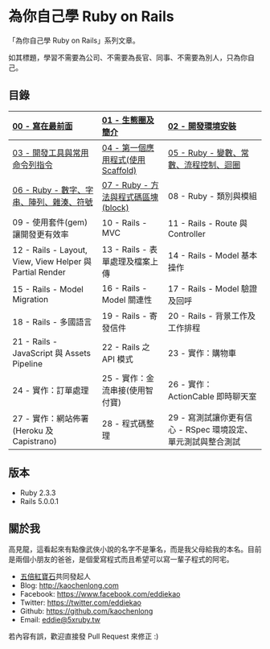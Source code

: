 # 為你自己學 Ruby on Rails

「為你自己學 Ruby on Rails」系列文章。

如其標題，學習不需要為公司、不需要為長官、同事、不需要為別人，只為你自己。

## 目錄

| [00 - 寫在最前面](chapter00-about.md) | [01 - 生態圈及簡介](chapter01-ecosystem-and-introduction.md) | [02 - 開發環境安裝](chapter02-environment-setup.md) |
|:---------|:------|:------|
| [03 - 開發工具與常用命令列指令](chapter03-command-line-tools.md) | [04 - 第一個應用程式(使用 Scaffold)](chapter04-your-first-rails-application.md) | [05 - Ruby - 變數、常數、流程控制、迴圈](chapter05-ruby-basic-1.md) |
| [06 - Ruby - 數字、字串、陣列、雜湊、符號](chapter06-ruby-basic-2.md) | [07 - Ruby - 方法與程式碼區塊(block)](chapter07-ruby-basic-3.md) | 08 - Ruby - 類別與模組 |
| 09 - 使用套件(gem)讓開發更有效率 | 10 - Rails - MVC | 11 - Rails - Route 與 Controller |
| 12 - Rails - Layout, View, View Helper 與 Partial Render | 13 - Rails - 表單處理及檔案上傳 | 14 - Rails - Model 基本操作 |
| 15 - Rails - Model Migration | 16 - Rails - Model 關連性 | 17 - Rails - Model 驗證及回呼 |
| 18 - Rails - 多國語言 | 19 - Rails - 寄發信件 | 20 - Rails - 背景工作及工作排程 |
| 21 - Rails - JavaScript 與 Assets Pipeline | 22 - Rails 之 API 模式 | 23 - 實作：購物車 |
| 24 - 實作：訂單處理 | 25 - 實作：金流串接(使用智付寶) | 26 - 實作：ActionCable 即時聊天室 |
| 27 - 實作：網站佈署(Heroku 及 Capistrano) | 28 - 程式碼整理 | 29 - 寫測試讓你更有信心 - RSpec 環境設定、單元測試與整合測試 |

## 版本

- Ruby 2.3.3
- Rails 5.0.0.1

## 關於我

高見龍，這看起來有點像武俠小說的名字不是筆名，而是我父母給我的本名。目前是兩個小朋友的爸爸，是個愛寫程式而且希望可以寫一輩子程式的阿宅。

* [五倍紅寶石](https://5xruby.tw)共同發起人
* Blog: <http://kaochenlong.com>
* Facebook: <https://www.facebook.com/eddiekao>
* Twitter: <https://twitter.com/eddiekao>
* Github: <https://github.com/kaochenlong>
* Email: eddie@5xruby.tw

若內容有誤，歡迎直接發 Pull Request 來修正 :)


